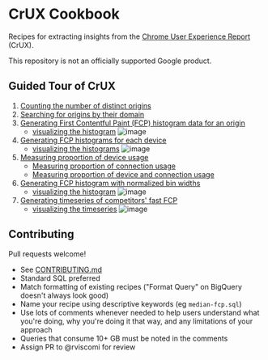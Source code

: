 # CrUX Cookbook

Recipes for extracting insights from the [Chrome User Experience Report](https://developers.google.com/web/tools/chrome-user-experience-report/) (CrUX).

This repository is not an officially supported Google product.

## Guided Tour of CrUX

1. [Counting the number of distinct origins](https://bigquery.cloud.google.com/savedquery/920398604589:a3f1c0c2440f481b9cf7ddb082726f50)
2. [Searching for origins by their domain](https://bigquery.cloud.google.com/savedquery/920398604589:15e6809044844a638d24fdcfef2fd690)
3. [Generating First Contentful Paint (FCP) histogram data for an origin](https://bigquery.cloud.google.com/savedquery/920398604589:b7493f9a2d21445db152ee9fac8cbbde)
    - [visualizing the histogram](https://docs.google.com/spreadsheets/d/1oFpRt3dJJqHr6dMEotzIcS289wXDgXAuS6Qnn2hYCjE/edit?usp=sharing)
    ![image](https://user-images.githubusercontent.com/1120896/37489729-eed49ec2-286e-11e8-9ae2-6f5da4ac8af8.png)
4. [Generating FCP histograms for each device](https://bigquery.cloud.google.com/savedquery/920398604589:3ae19b10ebfa4845bb67ce14feec0b8a)
    - [visualizing the histograms](https://docs.google.com/spreadsheets/d/1oFpRt3dJJqHr6dMEotzIcS289wXDgXAuS6Qnn2hYCjE/edit#gid=1947313197)
    ![image](https://user-images.githubusercontent.com/1120896/37489766-0fe6eca0-286f-11e8-8aac-0b3109ebf7f8.png)
5. [Measuring proportion of device usage](https://bigquery.cloud.google.com/savedquery/920398604589:0d8c9393198b48d6892cc209fbc2b131)
    - [Measuring proportion of connection usage](https://bigquery.cloud.google.com/savedquery/920398604589:08a5b022fb6740aba0fc3ad818169146)
    - [Measuring proportion of device and connection usage](https://bigquery.cloud.google.com/savedquery/920398604589:da87c0f06bf8488b83735271ddbba0ef)
6. [Generating FCP histogram with normalized bin widths](https://bigquery.cloud.google.com/savedquery/920398604589:52cfec3eb5794f26833f1cb7636a764f)
    - [visualizing the histogram](https://docs.google.com/spreadsheets/d/1oFpRt3dJJqHr6dMEotzIcS289wXDgXAuS6Qnn2hYCjE/edit#gid=1214287754)
    ![image](https://user-images.githubusercontent.com/1120896/37489793-23c2cece-286f-11e8-884d-485c131c5245.png)
7. [Generating timeseries of competitors' fast FCP](https://bigquery.cloud.google.com/savedquery/920398604589:75c646a625544b6f8e76b7b017dca80c)
    - [visualizing the timeseries](https://docs.google.com/spreadsheets/d/1oFpRt3dJJqHr6dMEotzIcS289wXDgXAuS6Qnn2hYCjE/edit#gid=208026229)
    ![image](https://user-images.githubusercontent.com/1120896/37489812-341cc2a2-286f-11e8-9277-e7d136fcdf4e.png)


## Contributing

Pull requests welcome!

- See [CONTRIBUTING.md](CONTRIBUTING.md)
- Standard SQL preferred
- Match formatting of existing recipes ("Format Query" on BigQuery doesn't always look good)
- Name your recipe using descriptive keywords (eg `median-fcp.sql`)
- Use lots of comments whenever needed to help users understand what you're doing, why you're doing it that way, and any limitations of your approach
- Queries that consume 10+ GB must be noted in the comments
- Assign PR to @rviscomi for review

